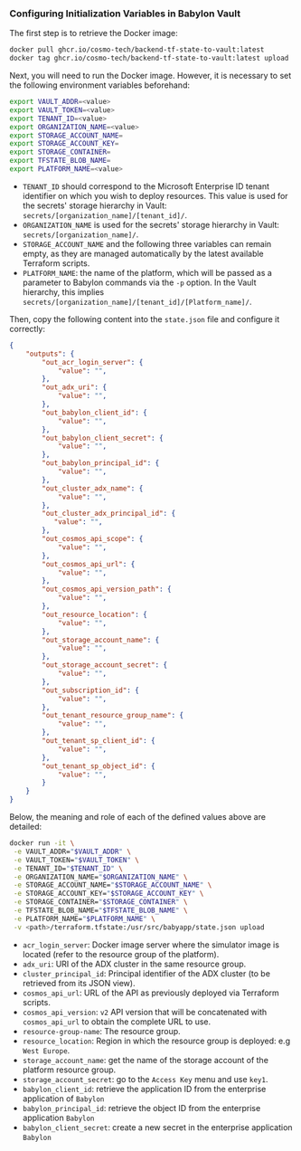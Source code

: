 ### Configuring Initialization Variables in Babylon Vault

The first step is to retrieve the Docker image:

```bash
docker pull ghcr.io/cosmo-tech/backend-tf-state-to-vault:latest
docker tag ghcr.io/cosmo-tech/backend-tf-state-to-vault:latest upload
```

Next, you will need to run the Docker image. However, it is necessary to set the following environment variables beforehand:

```bash
export VAULT_ADDR=<value>
export VAULT_TOKEN=<value>
export TENANT_ID=<value>
export ORGANIZATION_NAME=<value>
export STORAGE_ACCOUNT_NAME=
export STORAGE_ACCOUNT_KEY=
export STORAGE_CONTAINER=
export TFSTATE_BLOB_NAME=
export PLATFORM_NAME=<value>
```

- `TENANT_ID` should correspond to the Microsoft Enterprise ID tenant identifier on which you wish to deploy resources. This value is used for the secrets' storage hierarchy in Vault: `secrets/[organization_name]/[tenant_id]/`.
- `ORGANIZATION_NAME` is used for the secrets' storage hierarchy in Vault: `secrets/[organization_name]/`.
- `STORAGE_ACCOUNT_NAME` and the following three variables can remain empty, as they are managed automatically by the latest available Terraform scripts.
- `PLATFORM_NAME`: the name of the platform, which will be passed as a parameter to Babylon commands via the `-p` option. In the Vault hierarchy, this implies `secrets/[organization_name]/[tenant_id]/[Platform_name]/`.

Then, copy the following content into the `state.json` file and configure it correctly:

```json
{
    "outputs": {
        "out_acr_login_server": {
            "value": "",
        },
        "out_adx_uri": {
            "value": "",
        },
        "out_babylon_client_id": {
            "value": "",
        },
        "out_babylon_client_secret": {
            "value": "",
        },
        "out_babylon_principal_id": {
            "value": "",
        },
        "out_cluster_adx_name": {
            "value": "",
        },
        "out_cluster_adx_principal_id": {
           "value": "",
        },
        "out_cosmos_api_scope": {
            "value": "",
        },
        "out_cosmos_api_url": {
            "value": "",
        },
        "out_cosmos_api_version_path": {
            "value": "",
        },
        "out_resource_location": {
            "value": "",
        },
        "out_storage_account_name": {
            "value": "",
        },
        "out_storage_account_secret": {
            "value": "",
        },
        "out_subscription_id": {
            "value": "",
        },
        "out_tenant_resource_group_name": {
            "value": "",
        },
        "out_tenant_sp_client_id": {
            "value": "",
        },
        "out_tenant_sp_object_id": {
            "value": "",
        }
    }
}
```

Below, the meaning and role of each of the defined values above are detailed:
```bash
docker run -it \
 -e VAULT_ADDR="$VAULT_ADDR" \
 -e VAULT_TOKEN="$VAULT_TOKEN" \
 -e TENANT_ID="$TENANT_ID" \
 -e ORGANIZATION_NAME="$ORGANIZATION_NAME" \
 -e STORAGE_ACCOUNT_NAME="$STORAGE_ACCOUNT_NAME" \
 -e STORAGE_ACCOUNT_KEY="$STORAGE_ACCOUNT_KEY" \
 -e STORAGE_CONTAINER="$STORAGE_CONTAINER" \
 -e TFSTATE_BLOB_NAME="$TFSTATE_BLOB_NAME" \
 -e PLATFORM_NAME="$PLATFORM_NAME" \
 -v <path>/terraform.tfstate:/usr/src/babyapp/state.json upload
```


- `acr_login_server`: Docker image server where the simulator image is located (refer to the resource group of the platform).
- `adx_uri`: URI of the ADX cluster in the same resource group.
- `cluster_principal_id`: Principal identifier of the ADX cluster (to be retrieved from its JSON view).
- `cosmos_api_url`: URL of the API as previously deployed via Terraform scripts.
- `cosmos_api_version`: `v2` API version that will be concatenated with `cosmos_api_url` to obtain the complete URL to use.
- `resource-group-name`: The resource group.
- `resource_location`: Region in which the resource group is deployed: e.g `West Europe`.
- `storage_account_name`: get the name of the storage account of the platform resource group.
- `storage_account_secret`: go to the `Access Key` menu and use `key1`.
- `babylon_client_id`: retrieve the application ID from the enterprise application of `Babylon`
- `babylon_principal_id`: retrieve the object ID from the enterprise application `Babylon`
- `babylon_client_secret`: create a new secret in the enterprise application `Babylon`
